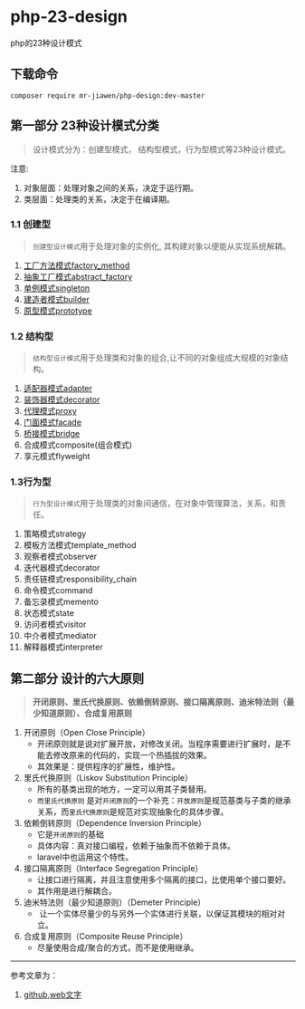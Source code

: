 # php-23-design
 php的23种设计模式

## 下载命令
```
composer require mr-jiawen/php-design:dev-master
```
## 第一部分 23种设计模式分类
> 设计模式分为：创建型模式， 结构型模式，行为型模式等23种设计模式。

注意:
1. 对象层面：处理对象之间的关系，决定于运行期。
2. 类层面：处理类的关系，决定于在编译期。

### 1.1 创建型
>`创建型设计模式`用于处理对象的实例化, 其构建对象以便能从实现系统解耦。

1. [工厂方法模式factory_method](./Markdown/factory_method（工厂方式模式）.md)
2. [抽象工厂模式abstract_factory](./Markdown/abstract_factory(抽象工厂模式).md)
3. [单例模式singleton](./Markdown/singleton(单例模式).md)
4. [建造者模式builder](./Markdown/builder(建造者模式).md)
5. [原型模式prototype](./Markdown/prototype(原型模式).md)

### 1.2 结构型
> `结构型设计模式`用于处理类和对象的组合,让不同的对象组成大规模的对象结构。

1. [适配器模式adapter](./Markdown/adapter(适配器模式).md)
2. [装饰器模式decorator](./Markdown/decorator(装饰器模式).md)
3. [代理模式proxy](./Markdown/proxy(代理模式).md)
4. [门面模式facade](./Markdown/facade(门面模式).md)
5. [桥接模式bridge](./Markdown/bridge(桥接模式).md)
6. 合成模式composite(组合模式)
7. 享元模式flyweight

### 1.3行为型
> `行为型设计模式`用于处理类的对象间通信，在对象中管理算法，关系，和责任。

1. 策略模式strategy
2. 模板方法模式template_method
3. 观察者模式observer
4. 迭代器模式decorator
5. 责任链模式responsibility_chain
6. 命令模式command
7. 备忘录模式memento
8. 状态模式state
9. 访问者模式visitor
10. 中介者模式mediator
11. 解释器模式interpreter

## 第二部分 设计的六大原则
> **开闭原则、里氏代换原则、依赖倒转原则、接口隔离原则、迪米特法则（最少知道原则）、合成复用原则**

1. 开闭原则（Open Close Principle）
	* 开闭原则就是说对扩展开放，对修改关闭。当程序需要进行扩展时，是不能去修改原来的代码的，实现一个热插拔的效果。
	* 其效果是：提供程序的扩展性，维护性。
2. 里氏代换原则（Liskov Substitution Principle）
	* 所有的基类出现的地方，一定可以用其子类替用。
	* `而里氏代换原则` 是对`开闭原则`的一个补充：`开放原则`是规范基类与子类的继承关系，而`里氏代换原则`是规范对实现抽象化的具体步骤。
3. 依赖倒转原则（Dependence Inversion Principle）
	* 它是`开闭原则`的基础
	* 具体内容：真对接口编程，依赖于抽象而不依赖于具体。
	* laravel中也运用这个特性。
4. 接口隔离原则（Interface Segregation Principle）
	* 让接口进行隔离，并且注意使用多个隔离的接口，比使用单个接口要好。
	* 其作用是进行解耦合。
5. 迪米特法则（最少知道原则）（Demeter Principle）
	*  让一个实体尽量少的与另外一个实体进行关联，以保证其模块的相对对立。
6. 合成复用原则（Composite Reuse Principle）
   * 尽量使用合成/聚合的方式，而不是使用继承。
   
   
----
参考文章为：
1. [github](https://github.com/yunkaiyueming/php_design_patterns),[web文字](http://www.cnblogs.com/yuqiandoudou/p/4646435.html
)

